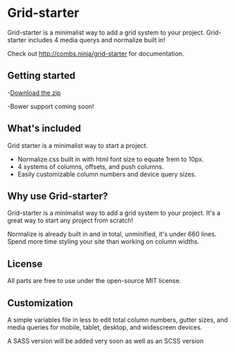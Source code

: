 # Grid-starter
Grid-starter is a minimalist way to add a grid system to your project.
Grid-starter includes 4 media querys and normalize built in!

Check out <http://combs.ninja/grid-starter> for documentation.

## Getting started

-[Download the zip](https://github.com/MichaelCombs28/grid-starter/archive/master.zip)

-Bower support coming soon!

## What's included

Grid starter is a minimalist way to start a project.
- Normalize.css built in with html font size to equate 1rem to 10px.
- 4 systems of columns, offsets, and push columns.
- Easily customizable column numbers and device query sizes.

## Why use Grid-starter?

Grid-starter is a minimalist way to add a grid system to your project. It's a great way to start any project from scratch!

Normalize is already built in and in total, unminified, it's under 660 lines.
Spend more time styling your site than working on column widths.

## License
All parts are free to use under the open-source MIT license.

## Customization
A simple variables file in less to edit total column numbers, gutter sizes, and media queries for mobile, tablet, desktop, and widescreen devices.

A SASS version will be added very soon as well as an SCSS version
